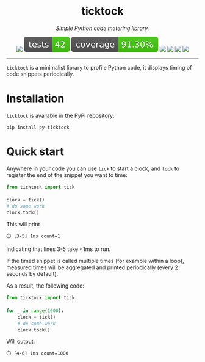 </p>
<h1 align="center"> ticktock </h1>
<p align="center">
  <em>Simple Python code metering library.</em>
</p>

<p align="center">
  <a href="https://github.com/victorbenichoux/ticktock/actions?query=branch%3Amain+"><img src="https://img.shields.io/github/workflow/status/victorbenichoux/ticktock/CI/main" /></a>
  <a href="https://github.com/victorbenichoux/ticktock/actions/workflows/main.yml?query=branch%3Amain+"><img src="badges/tests.svg" /></a>
  <a href="https://victorbenichoux.github.io/ticktock/coverage/index.html"><img src="badges/coverage.svg" /></a>
  <a href="https://pypi.org/project/py-ticktock/"><img src="https://img.shields.io/pypi/v/py-ticktock" /></a>
  <a href="https://pypi.org/project/py-ticktock/"><img src="https://img.shields.io/pypi/pyversions/py-ticktock" /></a>
  <a href="https://victorbenichoux.github.io/ticktock/index.html"><img src="https://img.shields.io/badge/docs-latest-blue" /></a>
  <a href="https://github.com/victorbenichoux/ticktock/blob/main/LICENSE"><img src="https://img.shields.io/github/license/victorbenichoux/ticktock" /></a>
</p>

---

`ticktock` is a minimalist library to profile Python code, it displays timing of code snippets periodically.

# Installation


`ticktock` is available in the PyPI repository:
```
pip install py-ticktock
```

# Quick start

Anywhere in your code you can use `tick` to start a clock, and `tock` to register the end of the snippet you want to time:

```python
from ticktock import tick

clock = tick()
# do some work
clock.tock()
```

This will print
```
⏱️ [3-5] 1ms count=1
```
Indicating that lines 3-5 take <1ms to run.


If the timed snippet is called multiple times (for example within a loop), measured times will be aggregated and printed periodically (every 2 seconds by default).

As a result, the following code:

```python
from ticktock import tick

for _ in range(1000):
    clock = tick()
    # do some work
    clock.tock()
```

Will output:
```
⏱️ [4-6] 1ms count=1000
```